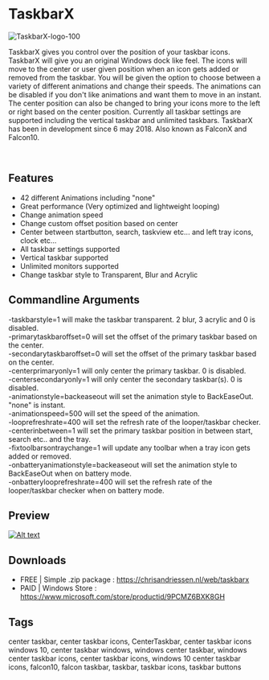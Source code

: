 
# TaskbarX


![TaskbarX-logo-100](https://user-images.githubusercontent.com/50437199/79128815-6a50a500-7da4-11ea-8095-34890486a76f.png)  
  
TaskbarX gives you control over the position of your taskbar icons.
TaskbarX will give you an original Windows dock like feel. The icons will move to the center or user given position when an icon gets added or removed from the taskbar. You will be given the option to choose between a variety of different animations and change their speeds. The animations can be disabled if you don't like animations and want them to move in an instant. The center position can also be changed to bring your icons more to the left or right based on the center position. Currently all taskbar settings are supported including the vertical taskbar and unlimited taskbars.
TaskbarX has been in development since 6 may 2018. Also known as FalconX and Falcon10.

&nbsp;


## Features

- 42 different Animations including "none"
- Great performance (Very optimized and lightweight looping)
- Change animation speed
- Change custom offset position based on center
- Center between startbutton, search, taskview etc... and left tray icons, clock etc...
- All taskbar settings supported
- Vertical taskbar supported
- Unlimited monitors supported
- Change taskbar style to Transparent, Blur and Acrylic
  
## Commandline Arguments

-taskbarstyle=1 will make the taskbar transparent. 2 blur, 3 acrylic and 0 is disabled.  
-primarytaskbaroffset=0 will set the offset of the primary taskbar based on the center.  
-secondarytaskbaroffset=0 will set the offset of the primary taskbar based on the center.  
-centerprimaryonly=1 will only center the primary taskbar. 0 is disabled.  
-centersecondaryonly=1 will only center the secondary taskbar(s). 0 is disabled.  
-animationstyle=backeaseout will set the animation style to BackEaseOut. "none" is instant.  
-animationspeed=500 will set the speed of the animation.  
-looprefreshrate=400 will set the refresh rate of the looper/taskbar checker.  
-centerinbetween=1 will set the primary taskbar position in between start, search etc.. and the tray.  
-fixtoolbarsontraychange=1 will update any toolbar when a tray icon gets added or removed.  
-onbatteryanimationstyle=backeaseout will set the animation style to BackEaseOut when on battery mode.  
-onbatterylooprefreshrate=400 will set the refresh rate of the looper/taskbar checker when on battery mode.  
  
## Preview
 
[![Alt text](https://user-images.githubusercontent.com/50437199/79141058-55324100-7db9-11ea-87b2-04f4c4cab5b0.png)](https://youtu.be/oqA3BDt-GqY) 
  
## Downloads

- FREE | Simple .zip package : https://chrisandriessen.nl/web/taskbarx 
- PAID | Windows Store : https://www.microsoft.com/store/productid/9PCMZ6BXK8GH
  
## Tags
center taskbar, center taskbar icons, CenterTaskbar, center taskbar icons windows 10, center taskbar windows, windows center taskbar, windows center taskbar icons, center taskbar icons, windows 10 center taskbar icons, falcon10, falcon taskbar, taskbar, taskbar icons, taskbar buttons

